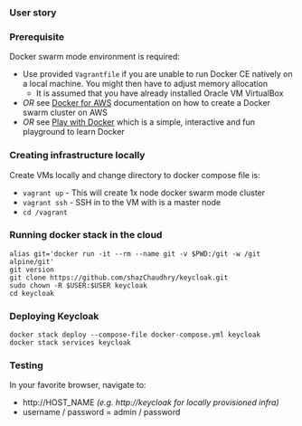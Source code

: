 ### User story

### Prerequisite
Docker swarm mode environment is required:
- Use provided `Vagrantfile` if you are unable to run Docker CE natively on a local machine. You might then have to adjust memory allocation
  - It is assumed that you have already installed Oracle VM VirtualBox
- *OR* see [Docker for AWS](https://docs.docker.com/docker-for-aws/) documentation on how to create a Docker swarm cluster on AWS
- *OR* see [Play with Docker](https://labs.play-with-docker.com/) which is a simple, interactive and fun playground to learn Docker

### Creating infrastructure locally
Create VMs locally and change directory to docker compose file is:
- `vagrant up` - This will create 1x node docker swarm mode cluster
- `vagrant ssh` - SSH in to the VM with is a master node
- `cd /vagrant`

### Running docker stack in the cloud
```
alias git='docker run -it --rm --name git -v $PWD:/git -w /git alpine/git'
git version
git clone https://github.com/shazChaudhry/keycloak.git
sudo chown -R $USER:$USER keycloak
cd keycloak
```

### Deploying Keycloak
```
docker stack deploy --compose-file docker-compose.yml keycloak
docker stack services keycloak
```

### Testing
In your favorite browser, navigate to:
- http://HOST_NAME _(e.g. http://keycloak for locally provisioned infra)_
- username / password = admin / password
